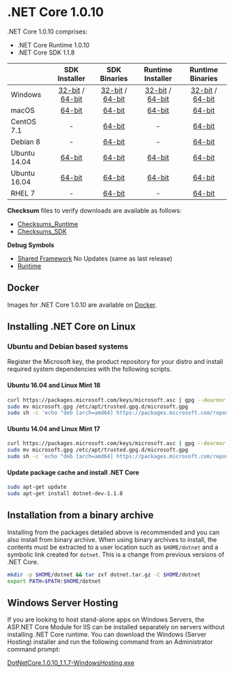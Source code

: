 # .NET Core 1.0.10

.NET Core 1.0.10 comprises:

* .NET Core Runtime 1.0.10
* .NET Core SDK 1.1.8

|         | SDK Installer                                         | SDK Binaries                                                         | Runtime Installer                                                  | Runtime Binaries                                                   |
| ------- | :---------------------------------------------------: | :-------------------------------------------------------------------:| :----------------------------------------------------------------: | :----------------------------------------------------------------: |
| Windows                 | [32-bit](https://download.microsoft.com/download/6/5/F/65F1653E-F835-4DE3-BB36-F324D3925F32/dotnet-dev-win-x86.1.1.8.exe) / [64-bit](https://download.microsoft.com/download/6/5/F/65F1653E-F835-4DE3-BB36-F324D3925F32/dotnet-dev-win-x64.1.1.8.exe)  | [32-bit](https://download.microsoft.com/download/6/5/F/65F1653E-F835-4DE3-BB36-F324D3925F32/dotnet-dev-win-x86.1.1.8.zip) / [64-bit](https://download.microsoft.com/download/6/5/F/65F1653E-F835-4DE3-BB36-F324D3925F32/dotnet-dev-win-x64.1.1.8.zip) | [32-bit](https://download.microsoft.com/download/2/E/1/2E1D70C2-F74D-4024-B14D-3F30330450A8/dotnet-win-x86.1.0.10.exe) / [64-bit](https://download.microsoft.com/download/2/E/1/2E1D70C2-F74D-4024-B14D-3F30330450A8/dotnet-win-x64.1.0.10.exe) | [32-bit](https://download.microsoft.com/download/2/E/1/2E1D70C2-F74D-4024-B14D-3F30330450A8/dotnet-win-x86.1.0.10.zip) / [64-bit](https://download.microsoft.com/download/2/E/1/2E1D70C2-F74D-4024-B14D-3F30330450A8/dotnet-win-x64.1.0.10.zip) |
| macOS                   | [64-bit](https://download.microsoft.com/download/6/5/F/65F1653E-F835-4DE3-BB36-F324D3925F32/dotnet-dev-osx-x64.1.1.8.pkg)  | [64-bit](https://download.microsoft.com/download/6/5/F/65F1653E-F835-4DE3-BB36-F324D3925F32/dotnet-dev-osx-x64.1.1.8.tar.gz)                          | [64-bit](https://download.microsoft.com/download/2/E/1/2E1D70C2-F74D-4024-B14D-3F30330450A8/dotnet-osx-x64.1.0.10.pkg) | [64-bit](https://download.microsoft.com/download/2/E/1/2E1D70C2-F74D-4024-B14D-3F30330450A8/dotnet-osx-x64.1.0.10.tar.gz) |
| CentOS 7.1              | -                                                         | [64-bit](https://download.microsoft.com/download/6/5/F/65F1653E-F835-4DE3-BB36-F324D3925F32/dotnet-dev-centos-x64.1.1.8.tar.gz)                          | - | [64-bit](https://download.microsoft.com/download/2/E/1/2E1D70C2-F74D-4024-B14D-3F30330450A8/dotnet-centos-x64.1.0.10.tar.gz) |
| Debian 8                | -                                                         | [64-bit](https://download.microsoft.com/download/6/5/F/65F1653E-F835-4DE3-BB36-F324D3925F32/dotnet-dev-debian-x64.1.1.8.tar.gz)                          | - | [64-bit](https://download.microsoft.com/download/2/E/1/2E1D70C2-F74D-4024-B14D-3F30330450A8/dotnet-debian-x64.1.0.10.tar.gz) |
| Ubuntu 14.04            |[64-bit](https://download.microsoft.com/download/6/5/F/65F1653E-F835-4DE3-BB36-F324D3925F32/dotnet-sdk-ubuntu-x64.1.1.8.deb)   | [64-bit](https://download.microsoft.com/download/6/5/F/65F1653E-F835-4DE3-BB36-F324D3925F32/dotnet-dev-ubuntu-x64.1.1.8.tar.gz)                          |[64-bit](https://download.microsoft.com/download/2/E/1/2E1D70C2-F74D-4024-B14D-3F30330450A8/dotnet-sharedframework-ubuntu-x64.1.0.10.deb) | [64-bit](https://download.microsoft.com/download/2/E/1/2E1D70C2-F74D-4024-B14D-3F30330450A8/dotnet-ubuntu-x64.1.0.10.tar.gz) |
| Ubuntu 16.04            |[64-bit](https://download.microsoft.com/download/6/5/F/65F1653E-F835-4DE3-BB36-F324D3925F32/dotnet-sdk-ubuntu.16.04-x64.1.1.8.deb)   | [64-bit](https://download.microsoft.com/download/6/5/F/65F1653E-F835-4DE3-BB36-F324D3925F32/dotnet-dev-ubuntu.16.04-x64.1.1.8.tar.gz)                          |[64-bit](https://download.microsoft.com/download/2/E/1/2E1D70C2-F74D-4024-B14D-3F30330450A8/dotnet-sharedframework-ubuntu.16.04-x64.1.0.10.deb) | [64-bit](https://download.microsoft.com/download/2/E/1/2E1D70C2-F74D-4024-B14D-3F30330450A8/dotnet-ubuntu.16.04-x64.1.0.10.tar.gz) |
| RHEL 7                  | -                                                         | [64-bit](https://download.microsoft.com/download/6/5/F/65F1653E-F835-4DE3-BB36-F324D3925F32/dotnet-dev-rhel-x64.1.1.8.tar.gz)                          | - | [64-bit](https://download.microsoft.com/download/2/E/1/2E1D70C2-F74D-4024-B14D-3F30330450A8/dotnet-rhel-x64.1.0.10.tar.gz) |

**Checksum** files to verify downloads are available as follows:
* [Checksums_Runtime](https://dotnetcli.blob.core.windows.net/dotnet/checksums/1.0.10-runtime-sha.txt)
* [Checksums_SDK](https://dotnetcli.blob.core.windows.net/dotnet/checksums/1.1.8-sdk-sha.txt)

**Debug Symbols**
* [Shared Framework](https://download.microsoft.com/download/A/1/D/A1D5F1B5-A7B0-432B-A354-FCDC4B059149/corefx-1.0.9-symbols.zip) No Updates (same as last release)
* [Runtime](https://download.microsoft.com/download/2/E/1/2E1D70C2-F74D-4024-B14D-3F30330450A8/coreclr-1.0.10-symbols.zip)

## Docker

Images for .NET Core 1.0.10 are available on [Docker](https://hub.docker.com/r/microsoft/dotnet/).

## Installing .NET Core on Linux

### Ubuntu and Debian based systems

Register the Microsoft key, the product repository for your distro and install required system dependencies with the following scripts.

#### Ubuntu 16.04 and Linux Mint 18

```bash
curl https://packages.microsoft.com/keys/microsoft.asc | gpg --dearmor > microsoft.gpg
sudo mv microsoft.gpg /etc/apt/trusted.gpg.d/microsoft.gpg
sudo sh -c 'echo "deb [arch=amd64] https://packages.microsoft.com/repos/microsoft-ubuntu-xenial-prod xenial main" > /etc/apt/sources.list.d/dotnetdev.list'
```

#### Ubuntu 14.04 and Linux Mint 17

```bash
curl https://packages.microsoft.com/keys/microsoft.asc | gpg --dearmor > microsoft.gpg
sudo mv microsoft.gpg /etc/apt/trusted.gpg.d/microsoft.gpg
sudo sh -c 'echo "deb [arch=amd64] https://packages.microsoft.com/repos/microsoft-ubuntu-trusty-prod trusty main" > /etc/apt/sources.list.d/dotnetdev.list'
```

#### Update package cache and install .NET Core

```bash
sudo apt-get update
sudo apt-get install dotnet-dev-1.1.8
```

## Installation from a binary archive

Installing from the packages detailed above is recommended and you can also install from binary archive. When using binary archives to install, the contents must be extracted to a user location such as `$HOME/dotnet` and a symbolic link created for `dotnet`. This is a change from previous versions of .NET Core.

```bash
mkdir -p $HOME/dotnet && tar zxf dotnet.tar.gz -C $HOME/dotnet
export PATH=$PATH:$HOME/dotnet
```

## Windows Server Hosting

If you are looking to host stand-alone apps on Windows Servers, the ASP.NET Core Module for IIS can be installed separately on servers without installing .NET Core runtime. You can download the Windows (Server Hosting) installer and run the following command from an Administrator command prompt:

[DotNetCore.1.0.10_1.1.7-WindowsHosting.exe](https://download.microsoft.com/download/1/4/1/1416E22E-A1C5-48E3-81EF-AFE86CDA9C78/DotNetCore.1.0.10_1.1.7-WindowsHosting.exe)
